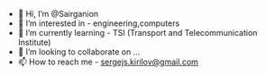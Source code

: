 - 👋 Hi, I’m @Sairganion
- 👀 I’m interested in - engineering,computers
- 🌱 I’m currently learning - TSI (Transport and Telecommunication Institute)
- 💞️ I’m looking to collaborate on ...
- 📫 How to reach me - sergejs.kirilov@gmail.com

<!---
Sairganion/Sairganion is a ✨ special ✨ repository because its `README.md` (this file) appears on your GitHub profile.
You can click the Preview link to take a look at your changes.
--->
